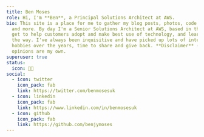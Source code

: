 ```yaml
---
title: Ben Moses
role: Hi, I'm **Ben**, a Principal Solutions Architect at AWS.
bio: This site is a place for me to gather my blog posts, photos, code samples
  and more. By day I'm a Senior Solutions Architect at AWS, based in the UK. I
  get to help customers adopt and make best use of technology, and learn along
  the way. I've always been inquisitive and have picked up lots of interesting
  hobbies over the years, time to share and give back. **Disclaimer** --
  opinions are my own.
superuser: true
status:
  icon: 👨‍💻
social:
  - icon: twitter
    icon_pack: fab
    link: https://twitter.com/benmosesuk
  - icon: linkedin
    icon_pack: fab
    link: https://www.linkedin.com/in/benmosesuk
  - icon: github
    icon_pack: fab
    link: https://github.com/benjymoses
---
```

